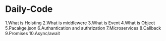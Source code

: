 # Daily-Code

1.What is Hoisting
2.What is middlewere
3.What is Event
4.What is Object
5.Pacakge.json
6.Authantication and authrization
7.Microservices
8.Callback
9.Promises
10.Async/await


